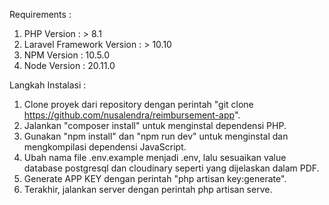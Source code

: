 Requirements :
1. PHP Version : > 8.1
2. Laravel Framework Version : > 10.10
3. NPM Version : 10.5.0
4. Node Version : 20.11.0

Langkah Instalasi :
1. Clone proyek dari repository dengan perintah "git clone https://github.com/nusalendra/reimbursement-app".
2. Jalankan "composer install" untuk menginstal dependensi PHP.
3. Gunakan "npm install" dan "npm run dev" untuk menginstal dan mengkompilasi dependensi JavaScript.
4. Ubah nama file .env.example menjadi .env, lalu sesuaikan value database postgresql dan cloudinary seperti yang dijelaskan dalam PDF.
5. Generate APP KEY dengan perintah "php artisan key:generate".
6. Terakhir, jalankan server dengan perintah php artisan serve.
